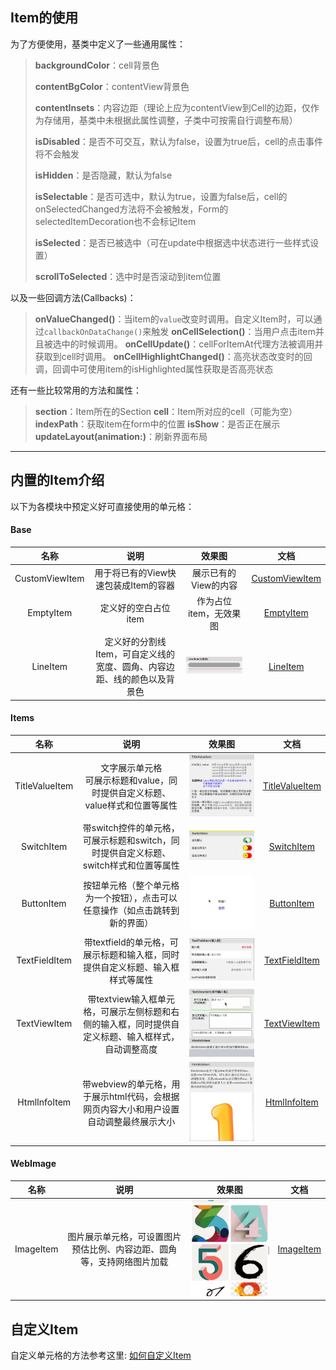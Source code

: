 ## Item的使用

为了方便使用，基类中定义了一些通用属性：
> **backgroundColor**：cell背景色
>
> **contentBgColor**：contentView背景色
>
> **contentInsets**：内容边距（理论上应为contentView到Cell的边距，仅作为存储用，基类中未根据此属性调整，子类中可按需自行调整布局）
>
> **isDisabled**：是否不可交互，默认为false，设置为true后，cell的点击事件将不会触发
>
> **isHidden**：是否隐藏，默认为false
>
> **isSelectable**：是否可选中，默认为true，设置为false后，cell的onSelectedChanged方法将不会被触发，Form的selectedItemDecoration也不会标记Item
>
> **isSelected**：是否已被选中（可在update中根据选中状态进行一些样式设置）
>
> **scrollToSelected**：选中时是否滚动到item位置

以及一些回调方法(Callbacks)：
> **onValueChanged()**：当item的`value`改变时调用。自定义Item时，可以通过`callbackOnDataChange()`来触发
> **onCellSelection()**：当用户点击item并且被选中的时候调用。
> **onCellUpdate()**：cellForItemAt代理方法被调用并获取到cell时调用。
> **onCellHighlightChanged()**：高亮状态改变时的回调，回调中可使用item的isHighlighted属性获取是否高亮状态

还有一些比较常用的方法和属性：
> **section**：Item所在的Section
> **cell**：Item所对应的cell（可能为空）
> **indexPath**：获取item在form中的位置
> **isShow**：是否正在展示
> **updateLayout(animation:)**：刷新界面布局

--- 

## 内置的Item介绍

以下为各模块中预定义好可直接使用的单元格：

#### Base
|     名称      |                             说明                             |                       效果图                        |                         文档                         |
| :-----------: | :----------------------------------------------------------: | :-------------------------------------------------: | :--------------------------------------------------: |
|   CustomViewItem   | 用于将已有的View快速包装成Item的容器 |              展示已有的View的内容                |           [CustomViewItem](./CustomViewItem_CN.md)            |
|   EmptyItem   | 定义好的空白占位item |                作为占位item，无效果图                |           [EmptyItem](./EmptyItem_CN.md)            |
|   LineItem   | 定义好的分割线Item，可自定义线的宽度、圆角、内容边距、线的颜色以及背景色 |   ![](./LineItem.png)                 |           [LineItem](./LineItem_CN.md)            |

#### Items

|     名称      |                             说明                             |                       效果图                        |                         文档                         |
| :-----------: | :----------------------------------------------------------: | :-------------------------------------------------: | :--------------------------------------------------: |
|   TitleValueItem   | 文字展示单元格</br>可展示标题和value，同时提供自定义标题、value样式和位置等属性 |                ![](./TitleValueItem.jpg)                 |           [TitleValueItem](./TitleValueItem_CN.md)            |
|  SwitchItem   | 带switch控件的单元格，可展示标题和switch，同时提供自定义标题、switch样式和位置等属性 |              ![](./SwitchItem.gif)               |     [SwitchItem](./SwitchItem_CN.md)      |
|  ButtonItem   | 按钮单元格（整个单元格为一个按钮），点击可以任意操作（如点击跳转到新的界面） |                ![](./Button.gif)                |     [ButtonItem](./ButtonItem_CN.md)      |
| TextFieldItem | 带textfield的单元格，可展示标题和输入框，同时提供自定义标题、输入框样式等属性 | ![image-20250618180456060](./TextFieldItem.jpg) | [TextFieldItem](./TextFieldItem_CN.md) |
| TextViewItem  | 带textview输入框单元格，可展示左侧标题和右侧的输入框，同时提供自定义标题、输入框样式，自动调整高度 |             ![](./TextViewItem.gif)             |        [TextViewItem](./TextViewItem_CN.md)         |
| HtmlInfoItem  | 带webview的单元格，用于展示html代码，会根据网页内容大小和用户设置自动调整最终展示大小 |             ![](./HtmlInfoItem.png)             |        [HtmlInfoItem](./HtmlInfoItem_CN.md)         |

#### WebImage
|     名称      |                             说明                             |                       效果图                        |                         文档                         |
| :-----------: | :----------------------------------------------------------: | :-------------------------------------------------: | :--------------------------------------------------: |
|   ImageItem   | 图片展示单元格，可设置图片预估比例、内容边距、圆角等，支持网络图片加载 |               ![](./ImageItem.gif)               |       [ImageItem](./ImageItem_CN.md)       |
## 自定义Item

自定义单元格的方法参考这里: [如何自定义Item](./如何自定义Item_CN.md)
